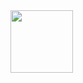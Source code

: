 <img src="https://raw.githubusercontent.com/RE093/RE093/master/Car.gif" height="100px" width="100px">
